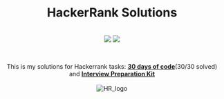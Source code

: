 <h1 align='center'>HackerRank Solutions</h1>
<p align='center'> <br>
<img src="https://img.shields.io/badge/Java-ED8B00?style=plastic&logo=java&logoColor=white">
<img src="https://badges.pufler.dev/visits/JaneckN/HackerRank_Solutions">
</p>
<br>

<p align='center'>
This is my solutions for Hackerrank tasks: <a href="https://www.hackerrank.com/domains/tutorials/30-days-of-code"><b>30 days of code</b></a>(30/30 solved) and  <a href="https://www.hackerrank.com/interview/interview-preparation-kit"><b>Interview Preparation Kit</b></a>

<br>
<br>
<img src="https://techpoint.org/wp-content/uploads/2020/03/HackerRank-Logo-300-2.png" alt="HR_logo">

</p>
